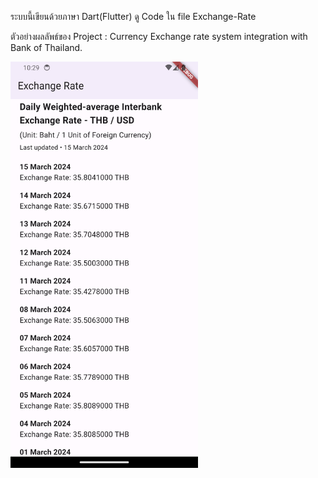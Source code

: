 ระบบนี้เขียนด้วยภาษา Dart(Flutter) ดู Code ใน file Exchange-Rate

ตัวอย่างผลลัพธ์ของ Project : Currency Exchange rate system integration with Bank of Thailand.

<img src="https://raw.githubusercontent.com/TeerawutPHA0/Exchange-Rate/main/Screenshot_1710559770.png" width="300" height="650">

